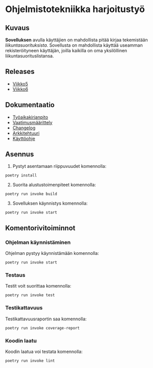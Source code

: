 # Ohjelmistotekniikka harjoitustyö
## Kuvaus
**Sovelluksen** avulla käyttäjien on mahdollista pitää kirjaa tekemistään *liikuntasuorituksista*. Sovellusta on mahdollista käyttää useamman rekisteröityneen käyttäjän, joilla kaikilla on oma yksilöllinen liikuntasuorituslistansa.

## Releases

- [Viikko5](https://github.com/MatiasS717/ot-harjoitustyo/releases/tag/Viikko5)
- [Viikko6](https://github.com/MatiasS717/ot-harjoitustyo/releases/tag/Viikko6)

## Dokumentaatio
- [Työaikakirjanpito](https://github.com/MatiasS717/ot-harjoitustyo/blob/main/dokumentaatio/tyoaikakirjanpito.md)
- [Vaatimusmäärittely](https://github.com/MatiasS717/ot-harjoitustyo/blob/main/dokumentaatio/vaatimusmaarittely.md)
- [Changelog](https://github.com/MatiasS717/ot-harjoitustyo/blob/main/dokumentaatio/changelog.md)
- [Arkkitehtuuri](https://github.com/MatiasS717/ot-harjoitustyo/blob/main/dokumentaatio/arkkitehtuuri.md)
- [Käyttöohje](https://github.com/MatiasS717/ot-harjoitustyo/blob/main/dokumentaatio/kayttoohje.md)

## Asennus
1. Pystyt asentamaan riippuvuudet komennolla:

`poetry install`

2. Suorita alustustoimenpiteet komennolla:

`poetry run invoke build`

3. Sovelluksen käynnistys komennolla:

`poetry run invoke start`

## Komentorivitoiminnot

### Ohjelman käynnistäminen
Ohjelman pystyy käynnistämään komennolla:

`poetry run invoke start`

### Testaus
Testit voit suorittaa komennolla:

`poetry run invoke test`

### Testikattavuus
Testikattavuusraportin saa komennolla:

`poetry run invoke coverage-report`

### Koodin laatu
Koodin laatua voi testata komennolla:

`poetry run invoke lint`
